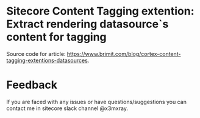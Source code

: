 # Sitecore Content Tagging extention: Extract rendering datasource`s content for tagging

Source code for article: https://www.brimit.com/blog/cortex-content-tagging-extentions-datasources.

# Feedback #
If you are faced with any issues or have questions/suggestions you can contact me in sitecore slack channel @x3mxray.
